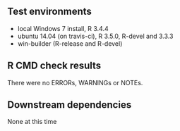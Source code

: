 ## Test environments
* local Windows 7 install, R 3.4.4
* ubuntu 14.04 (on travis-ci), R 3.5.0, R-devel and 3.3.3
* win-builder (R-release and R-devel)

## R CMD check results
There were no ERRORs, WARNINGs or NOTEs.

## Downstream dependencies
None at this time

